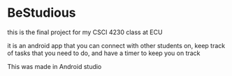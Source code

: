 # BeStudious

this is the final project for my CSCI 4230 class at ECU

it is an android app that you can connect with other students on, keep track of tasks that you need to do, and have a timer to keep you on track

This was made in Android studio 
